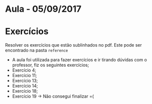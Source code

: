# Aula - 05/09/2017

# Exercícios

Resolver os exercícios que estão sublinhados no pdf. Este pode ser encontrado na pasta <code>reference</code>

* A aula foi utilizada para fazer exercícios e ir tirando dúvidas com o professor, fiz os seguintes exercícios;
 * Exercício 4;
 * Exercício 11;
 * Exercício 13;
 * Exercício 14;
 * Exercício 18;
 * Exercício 19 -> Não consegui finalizar =(

 